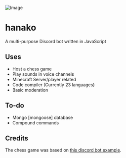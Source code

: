 ![Image](https://i.imgur.com/RZKGQ7z.png)
# hanako
A multi-purpose Discord bot written in JavaScript

## Uses
* Host a chess game
* Play sounds in voice channels
* Minecraft Server/player related
* Code compiler (Currently 23 languages)
* Basic moderation

## To-do
* Mongo [mongoose] database
* Compound commands

## Credits
The chess game was based on [this discord bot example](https://github.com/kylepaulsen/discord-chess-bot).
